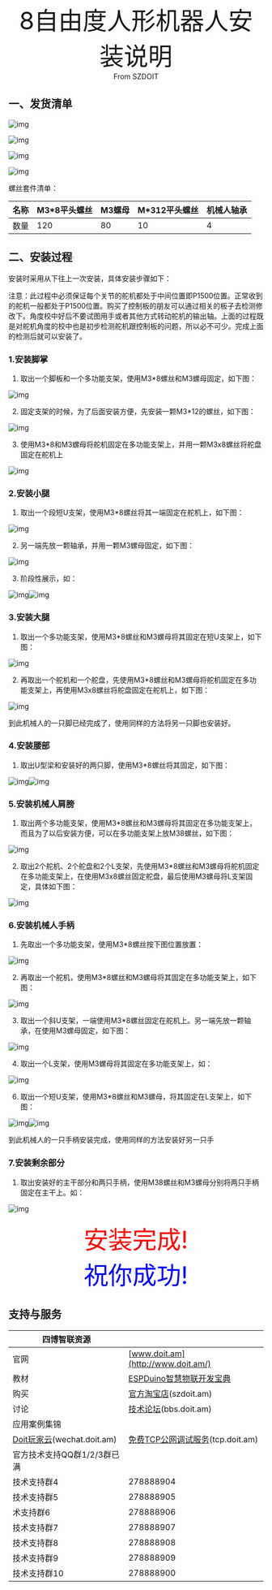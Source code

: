 <center><font size=10> 8自由度人形机器人安装说明 </center></font>
<center> From SZDOIT</center>







## 一、发货清单

![img](https://github.com/SmartArduino/zhdocs/raw/master/zhRobotArm/HumanoidRobot/8DOFRobot/wps1.jpg)

![img](https://github.com/SmartArduino/zhdocs/raw/master/zhRobotArm/HumanoidRobot/8DOFRobot/wps3.jpg)



![img](https://github.com/SmartArduino/zhdocs/raw/master/zhRobotArm/HumanoidRobot/8DOFRobot/wps2.png) 

![img](https://github.com/SmartArduino/zhdocs/raw/master/zhRobotArm/HumanoidRobot/8DOFRobot/wps4.png) 

螺丝套件清单：

| 名称 | M3*8平头螺丝 | M3螺母 | M*312平头螺丝 | 机械人轴承 |
| ---- | ------------ | ------ | ------------- | ---------- |
| 数量 | 120          | 80     | 10            | 4          |

## 二、安装过程

安装时采用从下往上一次安装，具体安装步骤如下：

注意：此过程中必须保证每个关节的舵机都处于中间位置即P1500位置。正常收到的舵机一般都处于P1500位置。购买了控制板的朋友可以通过相关的板子去检测修改下。角度校中好后不要试图用手或者其他方式转动舵机的输出轴。上面的过程既是对舵机角度的校中也是初步检测舵机跟控制板的问题，所以必不可少。完成上面的检测后就可以安装了。

### 1.安装脚掌

1) 取出一个脚板和一个多功能支架，使用M3*8螺丝和M3螺母固定，如下图：

![img](https://github.com/SmartArduino/zhdocs/raw/master/zhRobotArm/HumanoidRobot/8DOFRobot/wps5.jpg) 

2) 固定支架的时候，为了后面安装方便，先安装一颗M3*12的螺丝，如下图：

![img](https://github.com/SmartArduino/zhdocs/raw/master/zhRobotArm/HumanoidRobot/8DOFRobot/wps6.jpg) 

3) 使用M3*8和M3螺母将舵机固定在多功能支架上，并用一颗M3x8螺丝将舵盘固定在舵机上

![img](https://github.com/SmartArduino/zhdocs/raw/master/zhRobotArm/HumanoidRobot/8DOFRobot/wps7.jpg) 

### 2.安装小腿

1) 取出一个段短U支架，使用M3*8螺丝将其一端固定在舵机上，如下图：

![img](https://github.com/SmartArduino/zhdocs/raw/master/zhRobotArm/HumanoidRobot/8DOFRobot/wps8.jpg) 

2) 另一端先放一颗轴承，并用一颗M3螺母固定，如下图：

![img](https://github.com/SmartArduino/zhdocs/raw/master/zhRobotArm/HumanoidRobot/8DOFRobot/wps9.jpg) 

3)  阶段性展示，如：

![img](https://github.com/SmartArduino/zhdocs/raw/master/zhRobotArm/HumanoidRobot/8DOFRobot/wps10.jpg)![img](https://github.com/SmartArduino/zhdocs/raw/master/zhRobotArm/HumanoidRobot/8DOFRobot/wps11.jpg) 

### 3.安装大腿

1) 取出一个多功能支架，使用M3*8螺丝和M3螺母将其固定在短U支架上，如下图：

![img](https://github.com/SmartArduino/zhdocs/raw/master/zhRobotArm/HumanoidRobot/8DOFRobot/wps12.jpg) 

2) 再取出一个舵机和一个舵盘，先使用M3*8螺丝和M3螺母将舵机固定在多功能支架上，再使用M3x8螺丝将舵盘固定在舵机上，如下图：

![img](https://github.com/SmartArduino/zhdocs/raw/master/zhRobotArm/HumanoidRobot/8DOFRobot/wps13.jpg) 

到此机械人的一只脚已经完成了，使用同样的方法将另一只脚也安装好。

### 4.安装腰部

1) 取出U型梁和安装好的两只脚，使用M3*8螺丝将其固定，如下图：

![img](https://github.com/SmartArduino/zhdocs/raw/master/zhRobotArm/HumanoidRobot/8DOFRobot/wps14.jpg)![img](https://github.com/SmartArduino/zhdocs/raw/master/zhRobotArm/HumanoidRobot/8DOFRobot/wps15.jpg) 

### 5.安装机械人肩膀

1) 取出两个多功能支架，使用M3*8螺丝和M3螺母将其固定在多功能支架上，而且为了以后安装方便，可以在多功能支架上放M38螺丝，如下图：

![img](https://github.com/SmartArduino/zhdocs/raw/master/zhRobotArm/HumanoidRobot/8DOFRobot/wps16.jpg) 

2) 取出2个舵机、2个舵盘和2个L支架，先使用M3*8螺丝和M3螺母将舵机固定在多功能支架上，在使用M3x8螺丝固定舵盘，最后使用M3螺母将L支架固定，具体如下图：

![img](https://github.com/SmartArduino/zhdocs/raw/master/zhRobotArm/HumanoidRobot/8DOFRobot/wps17.jpg) 

### 6.安装机械人手柄

1) 先取出一个多功能支架，使用M3*8螺丝按下图位置放置：

![img](https://github.com/SmartArduino/zhdocs/raw/master/zhRobotArm/HumanoidRobot/8DOFRobot/wps18.jpg) 

2) 再取出一个舵机，使用M3*8螺丝和M3螺母将其固定在多功能支架上，如下图：

![img](https://github.com/SmartArduino/zhdocs/raw/master/zhRobotArm/HumanoidRobot/8DOFRobot/wps19.jpg) 

3) 取出一个斜U支架，一端使用M3*8螺丝固定在舵机上。另一端先放一颗轴承，在使用M3螺母固定，如下图：

![img](https://github.com/SmartArduino/zhdocs/raw/master/zhRobotArm/HumanoidRobot/8DOFRobot/wps20.jpg) 

4) 取出一个L支架，使用M3螺母将其固定在多功能支架上，如：

![img](https://github.com/SmartArduino/zhdocs/raw/master/zhRobotArm/HumanoidRobot/8DOFRobot/wps21.jpg) 

6) 取出一个短U支架，使用M3*8螺丝和M3螺母，将其固定在L支架上，如下图：

![img](https://github.com/SmartArduino/zhdocs/raw/master/zhRobotArm/HumanoidRobot/8DOFRobot/wps22.jpg)![img](https://github.com/SmartArduino/zhdocs/raw/master/zhRobotArm/HumanoidRobot/8DOFRobot/wps23.jpg) 

到此机械人的一只手柄安装完成，使用同样的方法安装好另一只手

### 7.安装剩余部分

1) 取出安装好的主干部分和两只手柄，使用M38螺丝和M3螺母分别将两只手柄固定在主干上。如：

![img](https://github.com/SmartArduino/zhdocs/raw/master/zhRobotArm/HumanoidRobot/8DOFRobot/wps24.jpg) 







<center> <font size=10 color= red>安装完成!</center></font>
<center><font size=10 color=blue>祝你成功! </center></font>





## 支持与服务

| 四博智联资源                                        |                                                              |
| --------------------------------------------------- | ------------------------------------------------------------ |
| 官网                                                | [www.doit.am](http://www.doit.am/)                           |
| 教材                                                | [ESPDuino智慧物联开发宝典](https://item.taobao.com/item.htm?spm=a1z10.3-c.w4002-7420449993.9.Bgp1Ll&id=520583000610) |
| 购买                                                | [官方淘宝店](https://szdoit.taobao.com/)(szdoit.am)          |
| 讨论                                                | [技术论坛](http://bbs.doit.am/forum.php)(bbs.doit.am)        |
| 应用案例集锦                                        |                                                              |
| [Doit玩家云](http://wechat.doit.am)(wechat.doit.am) | [免费TCP公网调试服务](http://tcp.doit.am)(tcp.doit.am)       |
| 官方技术支持QQ群1/2/3群已满                         |                                                              |
| 技术支持群4                                         | 278888904                                                    |
| 技术支持群5                                         | 278888905                                                    |
| 术支持群6                                           | 278888906                                                    |
| 技术支持群7                                         | 278888907                                                    |
| 技术支持群8                                         | 278888908                                                    |
| 技术支持群9                                         | 278888909                                                    |
| 技术支持群10                                        | 278888900                                                    |